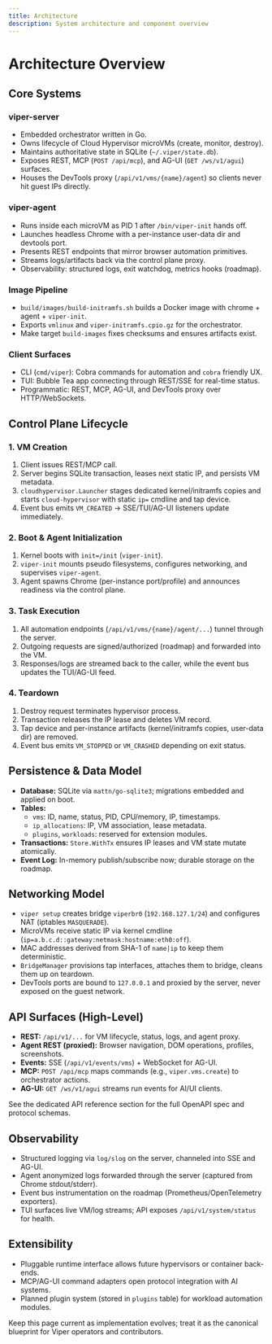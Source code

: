```yaml
---
title: Architecture
description: System architecture and component overview
---
```


# Architecture Overview

## Core Systems

### viper-server
- Embedded orchestrator written in Go.
- Owns lifecycle of Cloud Hypervisor microVMs (create, monitor, destroy).
- Maintains authoritative state in SQLite (`~/.viper/state.db`).
- Exposes REST, MCP (`POST /api/mcp`), and AG-UI (`GET /ws/v1/agui`) surfaces.
- Houses the DevTools proxy (`/api/v1/vms/{name}/agent`) so clients never hit guest IPs directly.

### viper-agent
- Runs inside each microVM as PID 1 after `/bin/viper-init` hands off.
- Launches headless Chrome with a per-instance user-data dir and devtools port.
- Presents REST endpoints that mirror browser automation primitives.
- Streams logs/artifacts back via the control plane proxy.
- Observability: structured logs, exit watchdog, metrics hooks (roadmap).

### Image Pipeline
- `build/images/build-initramfs.sh` builds a Docker image with chrome + agent + `viper-init`.
- Exports `vmlinux` and `viper-initramfs.cpio.gz` for the orchestrator.
- Make target `build-images` fixes checksums and ensures artifacts exist.

### Client Surfaces
- CLI (`cmd/viper`): Cobra commands for automation and `cobra` friendly UX.
- TUI: Bubble Tea app connecting through REST/SSE for real-time status.
- Programmatic: REST, MCP, AG-UI, and DevTools proxy over HTTP/WebSockets.

## Control Plane Lifecycle

### 1. VM Creation
1. Client issues REST/MCP call.
2. Server begins SQLite transaction, leases next static IP, and persists VM metadata.
3. `cloudhypervisor.Launcher` stages dedicated kernel/initramfs copies and starts `cloud-hypervisor` with static `ip=` cmdline and tap device.
4. Event bus emits `VM_CREATED` → SSE/TUI/AG-UI listeners update immediately.

### 2. Boot & Agent Initialization
1. Kernel boots with `init=/init` (`viper-init`).
2. `viper-init` mounts pseudo filesystems, configures networking, and supervises `viper-agent`.
3. Agent spawns Chrome (per-instance port/profile) and announces readiness via the control plane.

### 3. Task Execution
1. All automation endpoints (`/api/v1/vms/{name}/agent/...`) tunnel through the server.
2. Outgoing requests are signed/authorized (roadmap) and forwarded into the VM.
3. Responses/logs are streamed back to the caller, while the event bus updates the TUI/AG-UI feed.

### 4. Teardown
1. Destroy request terminates hypervisor process.
2. Transaction releases the IP lease and deletes VM record.
3. Tap device and per-instance artifacts (kernel/initramfs copies, user-data dir) are removed.
4. Event bus emits `VM_STOPPED` or `VM_CRASHED` depending on exit status.

## Persistence & Data Model
- **Database:** SQLite via `mattn/go-sqlite3`; migrations embedded and applied on boot.
- **Tables:**
  - `vms`: ID, name, status, PID, CPU/memory, IP, timestamps.
  - `ip_allocations`: IP, VM association, lease metadata.
  - `plugins`, `workloads`: reserved for extension modules.
- **Transactions:** `Store.WithTx` ensures IP leases and VM state mutate atomically.
- **Event Log:** In-memory publish/subscribe now; durable storage on the roadmap.

## Networking Model
- `viper setup` creates bridge `viperbr0` (`192.168.127.1/24`) and configures NAT (iptables `MASQUERADE`).
- MicroVMs receive static IP via kernel cmdline (`ip=a.b.c.d::gateway:netmask:hostname:eth0:off`).
- MAC addresses derived from SHA-1 of `name|ip` to keep them deterministic.
- `BridgeManager` provisions tap interfaces, attaches them to bridge, cleans them up on teardown.
- DevTools ports are bound to `127.0.0.1` and proxied by the server, never exposed on the guest network.

## API Surfaces (High-Level)
- **REST:** `/api/v1/...` for VM lifecycle, status, logs, and agent proxy.
- **Agent REST (proxied):** Browser navigation, DOM operations, profiles, screenshots.
- **Events:** SSE (`/api/v1/events/vms`) + WebSocket for AG-UI.
- **MCP:** `POST /api/mcp` maps commands (e.g., `viper.vms.create`) to orchestrator actions.
- **AG-UI:** `GET /ws/v1/agui` streams run events for AI/UI clients.

See the dedicated API reference section for the full OpenAPI spec and protocol schemas.

## Observability
- Structured logging via `log/slog` on the server, channeled into SSE and AG-UI.
- Agent anonymized logs forwarded through the server (captured from Chrome stdout/stderr).
- Event bus instrumentation on the roadmap (Prometheus/OpenTelemetry exporters).
- TUI surfaces live VM/log streams; API exposes `/api/v1/system/status` for health.

## Extensibility
- Pluggable runtime interface allows future hypervisors or container back-ends.
- MCP/AG-UI command adapters open protocol integration with AI systems.
- Planned plugin system (stored in `plugins` table) for workload automation modules.

Keep this page current as implementation evolves; treat it as the canonical blueprint for Viper operators and contributors.